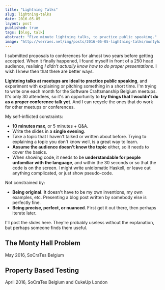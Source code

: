 ```yaml
---
title: "Lightning Talks"
slug: lightning-talks
date: 2016-05-05
layout: post
published: true
tags: [blog, talk]
abstract: "Five minute lightning talks, to practice public speaking."
image: "http://verraes.net/img/posts/2016-05-05-lightning-talks/montyhall.jpg"
---
```


I submitted proposals to conferences for almost two years before getting accepted. When it finally happened, I found myself in front of a 250 head audience, realising *I didn't actually know how to do proper presentations*. I wish I knew then that there are better ways. 

**Lightning talks at meetups are ideal to practice public speaking**, and experiment with explaining or pitching something in a short time. I'm trying to write one each month for the Software Craftsmanship Belgium meetups. It's only 30 attendees, so it's an opportunity to **try things that I wouldn't do as a proper conference talk yet**. And I can recycle the ones that do work for other meetups or conferences.

My self-inflicted constraints:

- **10 minutes max**, or 5 minutes + Q&A.
- Write the slides in a **single evening**.
- Take a topic that I haven't talked or written about before. Trying to explaining a topic you don't know well, is a great way to learn.
- **Assume the audience doesn't know the topic** either, so it needs to cover the basics.
- When showing code, it needs to be **understandable for people unfamiliar with the language**, and within the 30 seconds or so that the code is on the screen. I might write unidiomatic Haskell, or leave out anything complicated, or just show pseudo-code. 

Not constrained by:

- **Being original**. It doesn't have to be my own inventions, my own examples, etc. Presenting a blog post written by somebody else is perfectly fine.
- **Being precise, perfect, or nuanced**. First get it out there, then perhaps iterate later. 

I'll post the slides here. They're probably useless without the explanation, but perhaps someone finds them useful.


## The Monty Hall Problem
May 2016, SoCraTes Belgium
<script async class="speakerdeck-embed" data-id="b0c29a5d8501415ca9b4edb66e397e02" data-ratio="1.77777777777778" src="//speakerdeck.com/assets/embed.js"></script>

## Property Based Testing
April 2016, SoCraTes Belgium and CukeUp London
<script async class="speakerdeck-embed" data-id="eedd62be375f4802b61e3a6afc683c84" data-ratio="1.77777777777778" src="//speakerdeck.com/assets/embed.js"></script>
